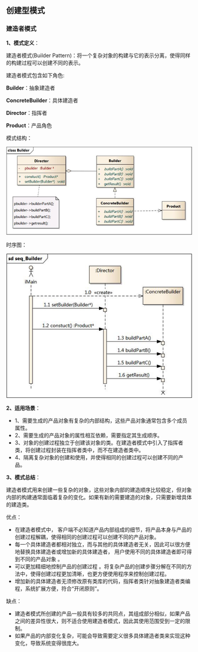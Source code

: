 ## 创建型模式
### 建造者模式

**1、模式定义**：

建造者模式(Builder Pattern)：将一个复杂对象的构建与它的表示分离，使得同样的构建过程可以创建不同的表示。


建造者模式包含如下角色:

**Builder**：抽象建造者

**ConcreteBuilder**：具体建造者

**Director**：指挥者

**Product**：产品角色

模式结构：

![建造者模式结构](images/Builder.jpg)

时序图：

![建造者模式时序图](images/seq_Builder.jpg)

**2、适用场景**：  
- 1、需要生成的产品对象有复杂的内部结构，这些产品对象通常包含多个成员属性。
- 2、需要生成的产品对象的属性相互依赖，需要指定其生成顺序。
- 3、对象的创建过程独立于创建该对象的类。在建造者模式中引入了指挥者类，将创建过程封装在指挥者类中，而不在建造者类中。
- 4、隔离复杂对象的创建和使用，并使得相同的创建过程可以创建不同的产品。

**3、模式总结**：  

建造者模式用来创建一些复杂的对象，这些对象内部的建造顺序比较稳定，但对象内部的构建通常面临着复杂的变化。如果有新的需要建造的对象，只需要新增具体的建造类。

优点：

- 在建造者模式中， 客户端不必知道产品内部组成的细节，将产品本身与产品的创建过程解耦，使得相同的创建过程可以创建不同的产品对象。
- 每一个具体建造者都相对独立，而与其他的具体建造者无关，因此可以很方便地替换具体建造者或增加新的具体建造者， 用户使用不同的具体建造者即可得到不同的产品对象 。
- 可以更加精细地控制产品的创建过程 。将复杂产品的创建步骤分解在不同的方法中，使得创建过程更加清晰，也更方便使用程序来控制创建过程。
- 增加新的具体建造者无须修改原有类库的代码，指挥者类针对抽象建造者类编程，系统扩展方便，符合“开闭原则”。

缺点：
- 建造者模式所创建的产品一般具有较多的共同点，其组成部分相似，如果产品之间的差异性很大，则不适合使用建造者模式，因此其使用范围受到一定的限制。
- 如果产品的内部变化复杂，可能会导致需要定义很多具体建造者类来实现这种变化，导致系统变得很庞大。